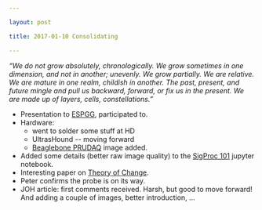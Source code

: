 ```yaml
---

layout: post

title: 2017-01-10 Consolidating

---
```



*“We do not grow absolutely, chronologically. We grow sometimes in one
dimension, and not in another; unevenly. We grow partially. We are
relative. We are mature in one realm, childish in another. The past,
present, and future mingle and pull us backward, forward, or fix us in
the present. We are made up of layers, cells, constellations.”*

-   Presentation to
    [ESPGG](https://twitter.com/ESPGG/status/819967641607606272),
    participated to.
-   Hardware:
    -   went to solder some stuff at HD
    -   UltrasHound -- moving forward
    -   [Beaglebone
        PRUDAQ](https://drive.google.com/open?id=0B71ZoToGBAC1WHFZT1gyV0xHbzg)
        image added.
-   Added some details (better raw image quality) to the [SigProc
    101](https://github.com/kelu124/PRJ-medtec_sigproc/blob/master/SigProc_101/SigProc-101.ipynb)
    jupyter notebook.
-   Interesting paper on [Theory of
    Change](http://www.cdra.org.za/uploads/1/1/1/6/111664/threefold_theory_of_change_-_and_implications_for_pme_-_doug_reeler_of_the_cdra.pdf).
-   Peter confirms the probe is on its way.
-   JOH article: first comments received. Harsh, but good to move
    forward! And adding a couple of images, better introduction, ...

